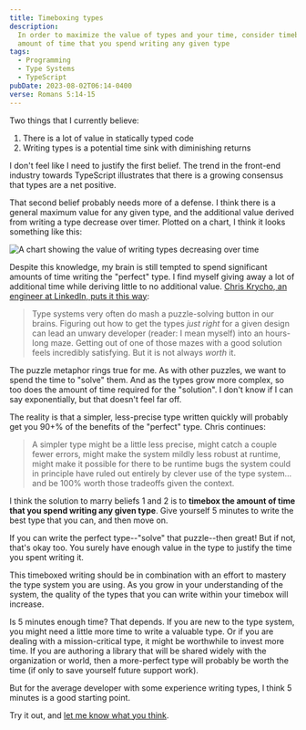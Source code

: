 ```yaml
---
title: Timeboxing types
description:
  In order to maximize the value of types and your time, consider timeboxing the
  amount of time that you spend writing any given type
tags:
  - Programming
  - Type Systems
  - TypeScript
pubDate: 2023-08-02T06:14-0400
verse: Romans 5:14-15
---
```


Two things that I currently believe:

1. There is a lot of value in statically typed code
2. Writing types is a potential time sink with diminishing returns

I don't feel like I need to justify the first belief. The trend in the front-end
industry towards TypeScript illustrates that there is a growing consensus that
types are a net positive.

That second belief probably needs more of a defense. I think there is a general
maximum value for any given type, and the additional value derived from writing
a type decrease over timer. Plotted on a chart, I think it looks something like
this:

![A chart showing the value of writing types decreasing over time](/img/value-of-writing-types.png)

Despite this knowledge, my brain is still tempted to spend significant amounts
of time writing the "perfect" type. I find myself giving away a lot of
additional time while deriving little to no additional value.
[Chris Krycho, an engineer at LinkedIn, puts it this way](https://v5.chriskrycho.com/journal/is-typescript-good/):

> Type systems very often do mash a puzzle-solving button in our brains.
> Figuring out how to get the types _just right_ for a given design can lead an
> unwary developer (reader: I mean myself) into an hours-long maze. Getting out
> of one of those mazes with a good solution feels incredibly satisfying. But it
> is not always _worth_ it.

The puzzle metaphor rings true for me. As with other puzzles, we want to spend
the time to "solve" them. And as the types grow more complex, so too does the
amount of time required for the "solution". I don't know if I can say
exponentially, but that doesn't feel far off.

The reality is that a simpler, less-precise type written quickly will probably
get you 90+% of the benefits of the "perfect" type. Chris continues:

> A simpler type might be a little less precise, might catch a couple fewer
> errors, might make the system mildly less robust at runtime, might make it
> possible for there to be runtime bugs the system could in principle have ruled
> out entirely by clever use of the type system… and be 100% worth those
> tradeoffs given the context.

I think the solution to marry beliefs 1 and 2 is to **timebox the amount of time
that you spend writing any given type**. Give yourself 5 minutes to write the
best type that you can, and then move on.

If you can write the perfect type--"solve" that puzzle--then great! But if not,
that's okay too. You surely have enough value in the type to justify the time
you spent writing it.

This timeboxed writing should be in combination with an effort to mastery the
type system you are using. As you grow in your understanding of the system, the
quality of the types that you can write within your timebox will increase.

Is 5 minutes enough time? That depends. If you are new to the type system, you
might need a little more time to write a valuable type. Or if you are dealing
with a mission-critical type, it might be worthwhile to invest more time. If you
are authoring a library that will be shared widely with the organization or
world, then a more-perfect type will probably be worth the time (if only to save
yourself future support work).

But for the average developer with some experience writing types, I think 5
minutes is a good starting point.

Try it out, and
[let me know what you think](mailto:sean@seanmcp.com?subject=I%20tried%20timeboxing%20types).
